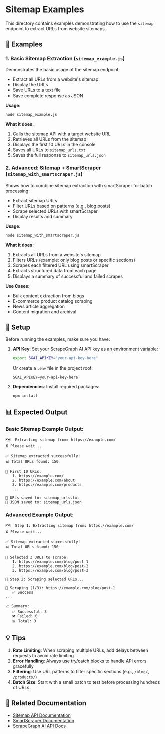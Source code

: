 # Sitemap Examples

This directory contains examples demonstrating how to use the `sitemap` endpoint to extract URLs from website sitemaps.

## 📁 Examples

### 1. Basic Sitemap Extraction (`sitemap_example.js`)

Demonstrates the basic usage of the sitemap endpoint:
- Extract all URLs from a website's sitemap
- Display the URLs
- Save URLs to a text file
- Save complete response as JSON

**Usage:**
```bash
node sitemap_example.js
```

**What it does:**
1. Calls the sitemap API with a target website URL
2. Retrieves all URLs from the sitemap
3. Displays the first 10 URLs in the console
4. Saves all URLs to `sitemap_urls.txt`
5. Saves the full response to `sitemap_urls.json`

### 2. Advanced: Sitemap + SmartScraper (`sitemap_with_smartscraper.js`)

Shows how to combine sitemap extraction with smartScraper for batch processing:
- Extract sitemap URLs
- Filter URLs based on patterns (e.g., blog posts)
- Scrape selected URLs with smartScraper
- Display results and summary

**Usage:**
```bash
node sitemap_with_smartscraper.js
```

**What it does:**
1. Extracts all URLs from a website's sitemap
2. Filters URLs (example: only blog posts or specific sections)
3. Scrapes each filtered URL using smartScraper
4. Extracts structured data from each page
5. Displays a summary of successful and failed scrapes

**Use Cases:**
- Bulk content extraction from blogs
- E-commerce product catalog scraping
- News article aggregation
- Content migration and archival

## 🔑 Setup

Before running the examples, make sure you have:

1. **API Key**: Set your ScrapeGraph AI API key as an environment variable:
   ```bash
   export SGAI_APIKEY="your-api-key-here"
   ```

   Or create a `.env` file in the project root:
   ```
   SGAI_APIKEY=your-api-key-here
   ```

2. **Dependencies**: Install required packages:
   ```bash
   npm install
   ```

## 📊 Expected Output

### Basic Sitemap Example Output:
```
🗺️  Extracting sitemap from: https://example.com/
⏳ Please wait...

✅ Sitemap extracted successfully!
📊 Total URLs found: 150

📄 First 10 URLs:
   1. https://example.com/
   2. https://example.com/about
   3. https://example.com/products
   ...

💾 URLs saved to: sitemap_urls.txt
💾 JSON saved to: sitemap_urls.json
```

### Advanced Example Output:
```
🗺️  Step 1: Extracting sitemap from: https://example.com/
⏳ Please wait...

✅ Sitemap extracted successfully!
📊 Total URLs found: 150

🎯 Selected 3 URLs to scrape:
   1. https://example.com/blog/post-1
   2. https://example.com/blog/post-2
   3. https://example.com/blog/post-3

🤖 Step 2: Scraping selected URLs...

📄 Scraping (1/3): https://example.com/blog/post-1
   ✅ Success
...

📈 Summary:
   ✅ Successful: 3
   ❌ Failed: 0
   📊 Total: 3
```

## 💡 Tips

1. **Rate Limiting**: When scraping multiple URLs, add delays between requests to avoid rate limiting
2. **Error Handling**: Always use try/catch blocks to handle API errors gracefully
3. **Filtering**: Use URL patterns to filter specific sections (e.g., `/blog/`, `/products/`)
4. **Batch Size**: Start with a small batch to test before processing hundreds of URLs

## 🔗 Related Documentation

- [Sitemap API Documentation](../../README.md#sitemap)
- [SmartScraper Documentation](../../README.md#smart-scraper)
- [ScrapeGraph AI API Docs](https://docs.scrapegraphai.com)
